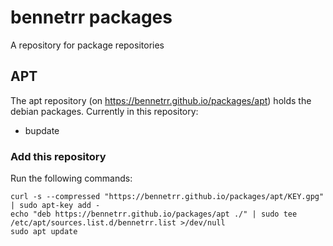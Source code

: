 # bennetrr packages
A repository for package repositories

## APT
The apt repository (on https://bennetrr.github.io/packages/apt) holds the debian packages. Currently in this repository:
- bupdate

### Add this repository
Run the following commands:
```
curl -s --compressed "https://bennetrr.github.io/packages/apt/KEY.gpg" | sudo apt-key add -
echo "deb https://bennetrr.github.io/packages/apt ./" | sudo tee /etc/apt/sources.list.d/bennetrr.list >/dev/null
sudo apt update
```
